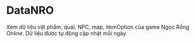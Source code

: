 # DataNRO
 Xem dữ liệu vật phẩm, quái, NPC, map, itemOption của game Ngọc Rồng Online. Dữ liệu được tự động cập nhật mỗi ngày.
